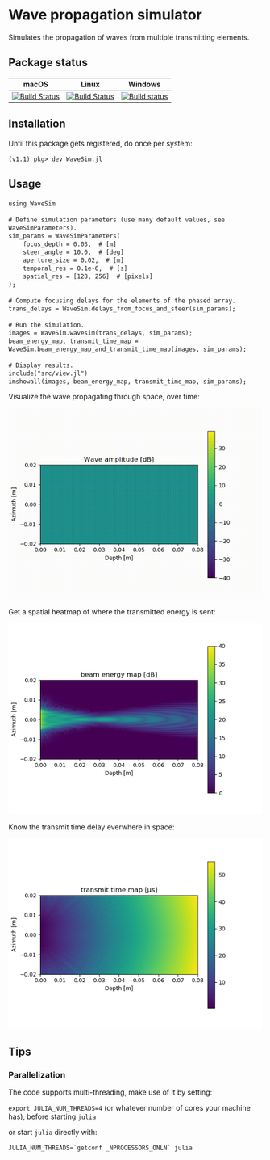 # Wave propagation simulator

Simulates the propagation of waves from multiple transmitting elements.

## Package status

| macOS | Linux | Windows |
|-------|-------|---------|
|[![Build Status](https://travis-matrix-badges.herokuapp.com/repos/cmey/WaveSim.jl/branches/master/2)](https://travis-ci.org/cmey/WaveSim.jl)|[![Build Status](https://travis-matrix-badges.herokuapp.com/repos/cmey/WaveSim.jl/branches/master/1)](https://travis-ci.org/cmey/WaveSim.jl)|[![Build status](https://ci.appveyor.com/api/projects/status/8pqnoxopn8g8fstv?svg=true)](https://ci.appveyor.com/project/cmey/wavesim-jl)|

## Installation

Until this package gets registered, do once per system:
```
(v1.1) pkg> dev WaveSim.jl
```

## Usage

```
using WaveSim

# Define simulation parameters (use many default values, see WaveSimParameters).
sim_params = WaveSimParameters(
    focus_depth = 0.03,  # [m]
    steer_angle = 10.0,  # [deg]
    aperture_size = 0.02,  # [m]
    temporal_res = 0.1e-6,  # [s]
    spatial_res = [128, 256]  # [pixels]
);

# Compute focusing delays for the elements of the phased array.
trans_delays = WaveSim.delays_from_focus_and_steer(sim_params);

# Run the simulation.
images = WaveSim.wavesim(trans_delays, sim_params);
beam_energy_map, transmit_time_map = WaveSim.beam_energy_map_and_transmit_time_map(images, sim_params);

# Display results.
include("src/view.jl")
imshowall(images, beam_energy_map, transmit_time_map, sim_params);
```

Visualize the wave propagating through space, over time:

![wave propagation animation](images/wave_propagation.gif)

Get a spatial heatmap of where the transmitted energy is sent:

![beam energy map](images/beam_energy_map.png)

Know the transmit time delay everwhere in space:

![beam energy map](images/transmit_time_map.png)

## Tips

### Parallelization

The code supports multi-threading, make use of it by setting:

`export JULIA_NUM_THREADS=4` (or whatever number of cores your machine has), before starting `julia`

or start `julia` directly with:

    JULIA_NUM_THREADS=`getconf _NPROCESSORS_ONLN` julia

